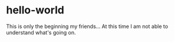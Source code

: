 # hello-world
This is only the beginning my friends...
At this time I am not able to understand what's going on.
